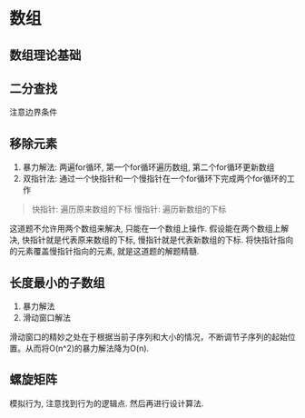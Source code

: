 # 数组

## 数组理论基础

## 二分查找
注意边界条件

## 移除元素
1. 暴力解法: 两遍for循环, 第一个for循环遍历数组, 第二个for循环更新数组
2. 双指针法: 通过一个快指针和一个慢指针在一个for循环下完成两个for循环的工作
> 快指针: 遍历原来数组的下标
慢指针: 遍历新数组的下标

这道题不允许用两个数组来解决, 只能在一个数组上操作. 假设能在两个数组上解决, 快指针就是代表原来数组的下标, 慢指针就是代表新数组的下标. 将快指针指向的元素覆盖慢指针指向的元素, 就是这道题的解题精髓.

## 长度最小的子数组
1. 暴力解法
2. 滑动窗口解法

滑动窗口的精妙之处在于根据当前子序列和大小的情况，不断调节子序列的起始位置。从而将O(n^2)的暴力解法降为O(n).

## 螺旋矩阵
模拟行为, 注意找到行为的逻辑点. 然后再进行设计算法.